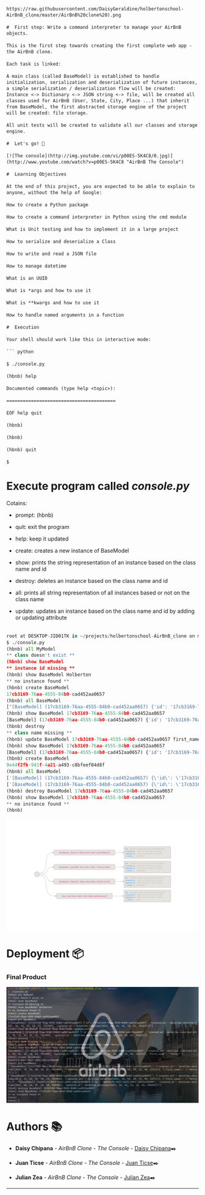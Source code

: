 ```# AirBnB clone - The console

https://raw.githubusercontent.com/DaisyGeraldine/holbertonschool-AirBnB_clone/master/AirBnB%20clone%20).png

#  First step: Write a command interpreter to manage your AirBnB objects.

This is the first step towards creating the first complete web app - the AirBnB clone.

Each task is linked:

A main class (called BaseModel) is established to handle initialization, serialization and deserialization of future instances, a simple serialization / deserialization flow will be created: Instance <-> Dictionary <-> JSON string <-> file, will be created all classes used for AirBnB (User, State, City, Place ...) that inherit from BaseModel, the first abstracted storage engine of the project will be created: file storage.

All unit tests will be created to validate all our classes and storage engine.

#  Let's go! 🤖

[![The console](http://img.youtube.com/vi/p00ES-5K4C8/0.jpg)](http://www.youtube.com/watch?v=p00ES-5K4C8 "AirBnB The Console")

#  Learning Objectives

At the end of this project, you are expected to be able to explain to anyone, without the help of Google:

How to create a Python package

How to create a command interpreter in Python using the cmd module

What is Unit testing and how to implement it in a large project

How to serialize and deserialize a Class

How to write and read a JSON file

How to manage datetime

What is an UUID

What is *args and how to use it

What is **kwargs and how to use it

How to handle named arguments in a function

#  Execution

Your shell should work like this in interactive mode:

``` python

$ ./console.py

(hbnb) help

Documented commands (type help <topic>):

========================================

EOF help quit

(hbnb)

(hbnb)

(hbnb) quit

$

```

#  Execute program called _console.py_

Cotains:

- prompt: (hbnb)

- quit: exit the program

- help: keep it updated

- create: creates a new instance of BaseModel

- show: prints the string representation of an instance based on the class name and id

- destroy: deletes an instance based on the class name and id

- all: prints all string representation of all instances based or not on the class name

- update: updates an instance based on the class name and id by adding or updating attribute

``` python

root at DESKTOP-JID01TK in ~/projects/holbertonschool-AirBnB_clone on master*
$ ./console.py
(hbnb) all MyModel
** class doesn't exist **
(hbnb) show BaseModel
** instance id missing **
(hbnb) show BaseModel Holberton
** no instance found **
(hbnb) create BaseModel
17cb3169-76aa-4555-84b0-cad452aa0657
(hbnb) all BaseModel
["[BaseModel] (17cb3169-76aa-4555-84b0-cad452aa0657) {'id': '17cb3169-76aa-4555-84b0-cad452aa0657', 'created_at': datetime.datetime(2022, 10, 16, 20, 18, 52, 751490), 'updated_at': datetime.datetime(2022, 10, 16, 20, 18, 52, 751631)}"]
(hbnb) show BaseModel 17cb3169-76aa-4555-84b0-cad452aa0657
[BaseModel] (17cb3169-76aa-4555-84b0-cad452aa0657) {'id': '17cb3169-76aa-4555-84b0-cad452aa0657', 'created_at': datetime.datetime(2022, 10, 16, 20, 18, 52, 751490), 'updated_at': datetime.datetime(2022, 10, 16, 20, 18, 52, 751631)}
(hbnb) destroy
** class name missing **
(hbnb) update BaseModel 17cb3169-76aa-4555-84b0-cad452aa0657 first_name "Betty"
(hbnb) show BaseModel 17cb3169-76aa-4555-84b0-cad452aa0657
[BaseModel] (17cb3169-76aa-4555-84b0-cad452aa0657) {'id': '17cb3169-76aa-4555-84b0-cad452aa0657', 'created_at': datetime.datetime(2022, 10, 16, 20, 18, 52, 751490), 'updated_at': datetime.datetime(2022, 10, 16, 20, 19, 40, 633113), 'first_name': '"Betty"'}
(hbnb) create BaseModel
9e44f2fb-941f-4a21-a493-c8bfeef04d8f
(hbnb) all BaseModel
['[BaseModel] (17cb3169-76aa-4555-84b0-cad452aa0657) {\'id\': \'17cb3169-76aa-4555-84b0-cad452aa0657\', \'created_at\': datetime.datetime(2022, 10, 16, 20, 18, 52, 751490), \'updated_at\': datetime.datetime(2022, 10, 16, 20, 19, 40, 633113), \'first_name\': \'"Betty"\'}']
['[BaseModel] (17cb3169-76aa-4555-84b0-cad452aa0657) {\'id\': \'17cb3169-76aa-4555-84b0-cad452aa0657\', \'created_at\': datetime.datetime(2022, 10, 16, 20, 18, 52, 751490), \'updated_at\': datetime.datetime(2022, 10, 16, 20, 19, 40, 633113), \'first_name\': \'"Betty"\'}', "[BaseModel] (9e44f2fb-941f-4a21-a493-c8bfeef04d8f) {'id': '9e44f2fb-941f-4a21-a493-c8bfeef04d8f', 'created_at': datetime.datetime(2022, 10, 16, 20, 19, 54, 596489), 'updated_at': datetime.datetime(2022, 10, 16, 20, 19, 54, 596699)}"]
(hbnb) destroy BaseModel 17cb3169-76aa-4555-84b0-cad452aa0657
(hbnb) show BaseModel 17cb3169-76aa-4555-84b0-cad452aa0657
** no instance found **
(hbnb)
```
![enter image description here](https://raw.githubusercontent.com/DaisyGeraldine/holbertonschool-AirBnB_clone/master/jsoncrack.com_1.png)


# Deployment 📦

### Final Product

![enter image description here](https://raw.githubusercontent.com/DaisyGeraldine/holbertonschool-AirBnB_clone/master/readme.png)

# Authors :books:

* **Daisy Chipana** - *AirBnB Clone - The Console* - [Daisy Chipana](https://github.com/[DaisyGeraldine](https://github.com/DaisyGeraldine))✒️

* **Juan Ticse** - *AirBnB Clone - The Console* - [Juan Ticse](https://github.com/JPTicse)✒️

* **Julian Zea** - *AirBnB Clone - The Console* - [Julian Zea](https://github.com/JulianZea)✒️
---
